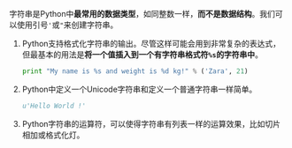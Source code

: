 字符串是Python中**最常用的数据类型**，如同整数一样，**而不是数据结构**。我们可以使用引号`'`或`"`来创建字符串。

1. Python支持格式化字符串的输出。尽管这样可能会用到非常复杂的表达式，但最基本的用法是**将一个值插入到一个有字符串格式符`%s`的字符串中**。

    ```python
    print "My name is %s and weight is %d kg!" % ('Zara', 21)
    ```

2. Python中定义一个Unicode字符串和定义一个普通字符串一样简单。
    
    ```python
    u'Hello World !'
    ```

3. Python字符串的运算符，可以使得字符串有列表一样的运算效果，比如切片相加或格式化灯。



